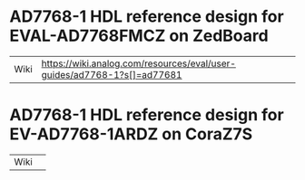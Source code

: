# AD7768-1 HDL reference design for EVAL-AD7768FMCZ on ZedBoard

|||
| ------ | ------ |
| Wiki  | https://wiki.analog.com/resources/eval/user-guides/ad7768-1?s[]=ad77681 |


# AD7768-1 HDL reference design for EV-AD7768-1ARDZ on CoraZ7S

|||
| ------ | ------ |
| Wiki  |  |